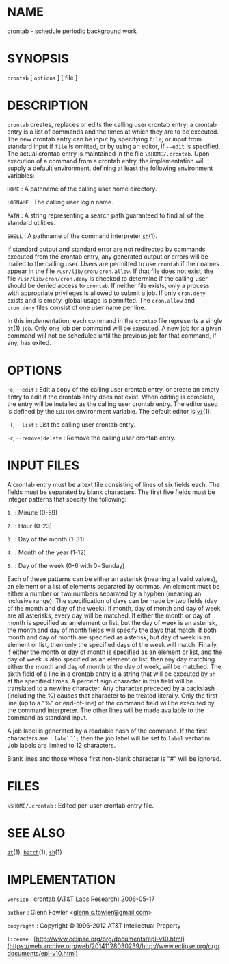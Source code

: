 # NAME

crontab - schedule periodic background work

# SYNOPSIS

`crontab` \[ `options` \] \[ file \]

# DESCRIPTION

`crontab` creates, replaces or edits the calling user crontab entry; a
crontab entry is a list of commands and the times at which they are to
be executed. The new crontab entry can be input by specifying `file`, or
input from standard input if `file` is omitted, or by using an editor,
if `--edit` is specified. The actual crontab entry is maintained in
the file `\$HOME/.crontab`.
Upon execution of a command from a crontab entry, the implementation
will supply a default environment, defining at least the following
environment variables:

`HOME`
: A pathname of the calling user home directory.

`LOGNAME`
:   The calling user login name.

`PATH`
: A string representing a search path guaranteed to find all of the
    standard utilities.

`SHELL`
:   A pathname of the command interpreter
    [`sh`](/web/20141128030239/http://www2.research.att.com/~astopen/man/man1/sh.html)(1).

If standard output and standard error are not redirected by commands
executed from the crontab entry, any generated output or errors will be
mailed to the calling user.
Users are permitted to use `crontab` if their names appear in the file
`/usr/lib/cron/cron.allow`. If that file does not exist, the file
`/usr/lib/cron/cron.deny` is checked to determine if the calling user
should be denied access to `crontab`. If neither file exists, only a
process with appropriate privileges is allowed to submit a job. If only
`cron.deny` exists and is empty, global usage is permitted. The
`cron.allow` and `cron.deny` files consist of one user name per
line.

In this implementation, each command in the `crontab` file represents
a single
[`at`](/web/20141128030239/http://www2.research.att.com/~astopen/man/man1/at.html)(1)
`job`. Only one job per command will be executed. A new job for a given
command will not be scheduled until the previous job for that command,
if any, has exited.

# OPTIONS

-`e`, --`edit`
:   Edit a copy of the calling user crontab entry, or create an empty
    entry to edit if the crontab entry does not exist. When editing is
    complete, the entry will be installed as the calling user crontab
    entry. The editor used is defined by the `EDITOR`
    environment variable. The default editor is
    [`vi`](/web/20141128030239/http://www2.research.att.com/~astopen/man/man1/vi.html)(1).

-`l`, --`list`
:   List the calling user crontab entry.

-`r`, --`remove|delete`
:   Remove the calling user crontab entry.

# INPUT FILES

A crontab entry must be a text file consisting of lines of six fields
each. The fields must be separated by blank characters. The first five
fields must be integer patterns that specify the following:

`1.`
: Minute (0-59)

`2.`
: Hour (0-23)

`3.`
: Day of the month (1-31)

`4.`
: Month of the year (1-12)

`5.`
: Day of the week (0-6 with 0=Sunday)

Each of these patterns can be either an asterisk (meaning all valid
values), an element or a list of elements separated by commas. An
element must be either a number or two numbers separated by a hyphen
(meaning an inclusive range). The specification of days can be made by
two fields (day of the month and day of the week). If month, day of
month and day of week are all asterisks, every day will be matched. If
either the month or day of month is specified as an element or list, but
the day of week is an asterisk, the month and day of month fields will
specify the days that match. If both month and day of month are
specified as asterisk, but day of week is an element or list, then only
the specified days of the week will match. Finally, if either the month
or day of month is specified as an element or list, and the day of week
is also specified as an element or list, then any day matching either
the month and day of month or the day of week, will be matched.
The sixth field of a line in a crontab entry is a string that will be
executed by `sh` at the specified times. A percent sign character in
this field will be translated to a newline character. Any character
preceded by a backslash (including the %) causes that character to be
treated literally. Only the first line (up to a "%" or end-of-line) of
the command field will be executed by the command interpreter. The other
lines will be made available to the command as standard input.

A job label is generated by a readable hash of the command. If the first
characters are `:` `label``;` then the job label will be set to
`label` verbatim. Job labels are limited to 12 characters.

Blank lines and those whose first non-blank character is "\#" will be
ignored.

# FILES

`\$HOME/.crontab`
:   Edited per-user crontab entry file.

# SEE ALSO

[`at`](/web/20141128030239/http://www2.research.att.com/~astopen/man/man1/at.html)(1),
[`batch`](/web/20141128030239/http://www2.research.att.com/~astopen/man/man1/batch.html)(1),
[`sh`](/web/20141128030239/http://www2.research.att.com/~astopen/man/man1/sh.html)(1)

# IMPLEMENTATION

`version`
:   crontab (AT&T Labs Research) 2006-05-17

`author`
:   Glenn Fowler
    &lt;[glenn.s.fowler@gmail.com](https://web.archive.org/web/20141128030239/mailto:glenn.s.fowler@gmail.com)&gt;

`copyright`
:   Copyright © 1996-2012 AT&T Intellectual Property

`license`
:   [http://www.eclipse.org/org/documents/epl-v10.html](https://web.archive.org/web/20141128030239/http://www.eclipse.org/org/documents/epl-v10.html)


